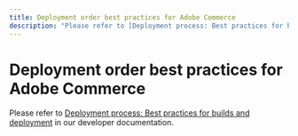 ```yaml
---
title: Deployment order best practices for Adobe Commerce
description: "Please refer to [Deployment process: Best practices for builds and deployment](https://devdocs.magento.com/cloud/reference/discover-deploy.html#best-practices) in our developer documentation."
---
```


# Deployment order best practices for Adobe Commerce

Please refer to [Deployment process: Best practices for builds and deployment](https://devdocs.magento.com/cloud/reference/discover-deploy.html#best-practices) in our developer documentation. 
